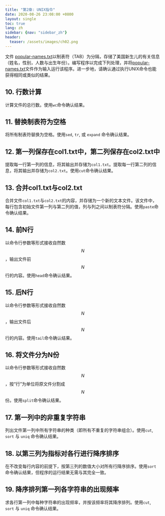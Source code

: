 ```yaml
---
title: "第2章: UNIX指令"
date: 2020-08-26 23:08:00 +0800
layout: single
toc: true
lang: zh
sidebar: {nav: "sidebar_zh"}
header:
  teaser: /assets/images/ch02.png
---
```


文件 [popular-names.txt](/data/popular-names.txt)以制表符（TAB）为分隔，存储了美国新生儿的有关信息（姓名，性别，人数与出生年份）。编写程序以完成下列处理，并将[popular-names.txt](/data/popular-names.txt)文件作为输入运行该程序。进一步地，请确认通过执行UNIX命令也能获得相同或类似的结果。

## 10. 行数计算
计算文件的总行数。使用`wc`命令确认结果。

## 11. 替换制表符为空格
将所有制表符替换为空格。使用`sed`, `tr`, 或 `expand` 命令确认结果。

## 12. 第一列保存在col1.txt中，第二列保存在col2.txt中
提取每一行第一列的信息，将其输出并存储为`col1.txt`。提取每一行第二列的信息，将其输出并存储为`col2.txt`。使用`cut`命令确认结果。

## 13. 合并col1.txt与col2.txt
合并文件`col1.txt`与`col2.txt`的内容，并存储为一个新的文本文件。该文件中，每行包含初始文件第一列与第二列的值，列与列之间以制表符分隔。使用`paste`命令确认结果。

## 14. 前N行
以命令行参数等形式接收自然数$$N$$，输出文件前$$N$$行的内容。使用`head`命令确认结果。

## 15. 后N行
以命令行参数等形式接收自然数$$N$$，输出文件后$$N$$行的内容。使用`tail`命令确认结果。

## 16. 将文件分为N份
以命令行参数等形式接收自然数$$N$$，按“行”为单位将原文件分割成$$N$$份。使用`split`命令确认结果。

## 17. 第一列中的非重复字符串
列出文件第一列中所有字符串的种类（即所有不重复的字符串组合）。使用`cut`, `sort` 与 `uniq` 命令确认结果。


## 18. 以第三列为指标对各行进行降序排序
在不改变每行内容的前提下，按第三列的数值大小对所有行降序排序。使用`sort`命令确认结果，但程序的运行结果无需与其完全一致。

## 19. 降序排列第一列各字符串的出现频率
求各行第一列中每种字符串的出现频率，并按该频率将其降序排列。使用`cut`, `sort` 与 `uniq` 命令确认结果。